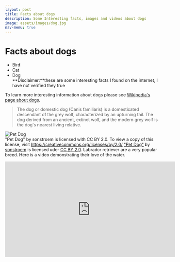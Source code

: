 ```yaml
---
layout: post
title: Facts about dogs
description: Some Interesting facts, images and videos about dogs
image: assets/images/dog.jpg
nav-menu: true
---
```


# Facts about dogs
* Bird
* Cat
* Dog  
**Disclaimer:**these are some interesting facts I found on the internet, I have not verified they true

To learn more interesting information about dogs please see [Wikipedia's page about dogs](https://en.wikipedia.org/wiki/Dog).

> The dog or domestic dog (Canis familiaris) is a domesticated descendant of the grey wolf, characterized by an upturning tail. The dog derived from an ancient, extinct wolf, and the modern grey wolf is the dog's nearest living relative.

![Pet Dog](https://live.staticflickr.com/8624/16540146562_975cfdb11f_b.jpg)  
"Pet Dog" by sonstroem is licensed with CC BY 2.0. To view a copy of this license, visit https://creativecommons.org/licenses/by/2.0/
["Pet Dog"](https://www.flickr.com/photos/96964826@N05/16540146562) by [sonstroem](https://www.flickr.com/photos/96964826@N05) is licensed uder [CC BY 2.0](https://creativecommons.org/licenses/by/2.0/?ref=ccsearch&atype=rich).
Labrador retriever are a very popular breed. Here is a video demonstrating their love of the water. 
<iframe width="560" height="315" src="https://www.youtube.com/embed/hoCN_0FD9iM" title="YouTube video player" frameborder="0" allow="accelerometer; autoplay; clipboard-write; encrypted-media; gyroscope; picture-in-picture" allowfullscreen></iframe>
